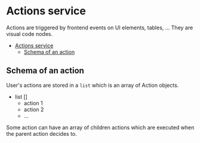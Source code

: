 # Actions service
Actions are triggered by frontend events on UI elements, tables, ... They are visual code nodes.

<!-- TOC -->
* [Actions service](#actions-service)
  * [Schema of an action](#schema-of-an-action)
<!-- TOC -->

## Schema of an action
User's actions are stored in a `list` which is an array of Action objects.

- list []
  - action 1
  - action 2 
  - ...

Some action can have an array of children actions which are executed when the parent action decides to.

